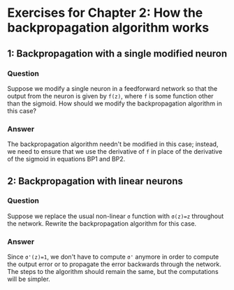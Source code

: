 # Exercises for Chapter 2: How the backpropagation algorithm works

## 1: Backpropagation with a single modified neuron

### Question

Suppose we modify a single neuron in a feedforward network so that the output
from the neuron is given by `f(z)`, where `f`  is some function other than the
sigmoid. How should we modify the backpropagation algorithm in this case?

### Answer

The backpropagation algorithm needn't be modified in this case; instead, we need
to ensure that we use the derivative of `f` in place of the derivative of the
sigmoid in equations BP1 and BP2. 

## 2: Backpropagation with linear neurons

### Question

Suppose we replace the usual non-linear `σ` function with `σ(z)=z`
throughout the network. Rewrite the backpropagation algorithm for this case.

### Answer

Since `σ'(z)=1`, we don't have to compute `σ'` anymore in order to compute the
output error or to propagate the error backwards through the network. The steps
to the algorithm should remain the same, but the computations will be simpler.
